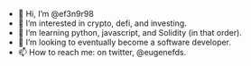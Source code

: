 - 👋 Hi, I’m @ef3n9r98
- 👀 I’m interested in crypto, defi, and investing. 
- 🌱 I’m learning python, javascript, and Solidity (in that order). 
- 💞️ I’m looking to eventually become a software developer.
- 📫 How to reach me: on twitter, @eugenefds.

<!---
ef3n9r98/ef3n9r98 is a ✨ special ✨ repository because its `README.md` (this file) appears on your GitHub profile.
You can click the Preview link to take a look at your changes.
--->
